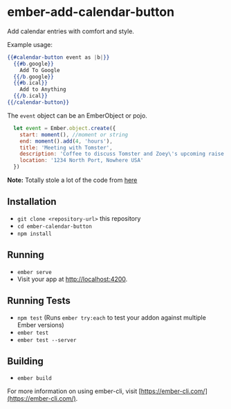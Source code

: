 # ember-add-calendar-button

Add calendar entries with comfort and style.

Example usage:

```hbs
{{#calendar-button event as |b|}}
  {{#b.google}}
    Add To Google
  {{/b.google}}
  {{#b.ical}}
    Add to Anything
  {{/b.ical}}
{{/calendar-button}}

```

The `event` object can be an EmberObject or pojo.
```js
  let event = Ember.object.create({
    start: moment(), //moment or string
    end: moment().add(4, 'hours'),
    title: 'Meeting with Tomster',
    description: 'Coffee to discuss Tomster and Zoey\'s upcoming raise',
    location: '1234 North Port, Nowhere USA'
  })
```

**Note:** Totally stole a lot of the code from [here](https://github.com/carlsednaoui/add-to-calendar-buttons)

## Installation

* `git clone <repository-url>` this repository
* `cd ember-calendar-button`
* `npm install`

## Running

* `ember serve`
* Visit your app at [http://localhost:4200](http://localhost:4200).

## Running Tests

* `npm test` (Runs `ember try:each` to test your addon against multiple Ember versions)
* `ember test`
* `ember test --server`

## Building

* `ember build`

For more information on using ember-cli, visit [https://ember-cli.com/](https://ember-cli.com/).
